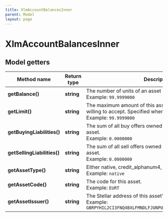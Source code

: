 ```yaml
---
title: XlmAccountBalancesInner
parent: Model
layout: page
---
```


# XlmAccountBalancesInner

## Model getters

Method name | Return type | Description | Notes
------------ | ------------- | ------------- | -------------
**getBalance()** | **string** | The number of units of an asset held by this account. <br>Example: `99.9999000` | [optional]
**getLimit()** | **string** | The maximum amount of this asset that this account is willing to accept. Specified when opening a trustline. <br>Example: `99.9999000` | [optional]
**getBuyingLiabilities()** | **string** | The sum of all buy offers owned by this account for this asset. <br>Example: `0.0000000` | [optional]
**getSellingLiabilities()** | **string** | The sum of all sell offers owned by this account for this asset. <br>Example: `0.0000000` | [optional]
**getAssetType()** | **string** | Either native, credit_alphanum4, or credit_alphanum12. <br>Example: `native` | [optional]
**getAssetCode()** | **string** | The code for this asset. <br>Example: `EURT` | [optional]
**getAssetIssuer()** | **string** | The Stellar address of this asset’s issuer. <br>Example: `GBRPYHIL2CI3FNQ4BXLFMNDLFJUNPU2HY3ZMFSHONUCEOASW7QC7OX2H` | [optional]

